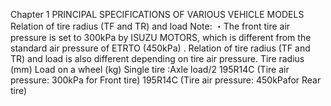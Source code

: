 Chapter 1
PRINCIPAL SPECIFICATIONS OF VARIOUS VEHICLE MODELS 
Relation of tire radius (TF and TR) and load 
Note: ・The front tire air pressure is set to 300kPa by ISUZU MOTORS, which is different from the
standard air pressure of ETRTO (450kPa) . Relation of tire radius (TF and TR) and load is
also different depending on tire air pressure.
Tire radius (mm)
Load on a wheel (kg) Single tire  :Axle load/2
195R14C 
(Tire air pressure: 300kPa for Front tire) 
195R14C 
(Tire air pressure: 450kPafor Rear tire)